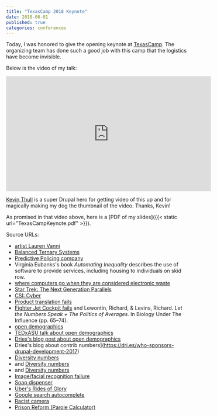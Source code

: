 ```yaml
---
title: "TexasCamp 2018 Keynote"
date: 2018-06-01
published: true
categories: conferences
---
```


Today, I was honored to give the opening keynote at <a href="https://2018.texascamp.org/">TexasCamp</a>.  The organizing team has done such a good job with this camp that the logistics have become invisible.  

Below is the video of my talk:
<iframe width="560" height="315" src="https://www.youtube.com/embed/vtfCOgmA7lc" frameborder="0" allow="autoplay; encrypted-media" allowfullscreen></iframe>

[Kevin Thull](https://twitter.com/kevinjthull) is a super Drupal hero for getting video of this up and for magically making my dog the thumbnail of the video.  Thanks, Kevin!

As promised in that video above, here is a [PDF of my slides]({{< static url="TexasCampKeynote.pdf" >}}).

Source URLs:
- [artist Lauren Vanni](http://www.laurenvanni.com/the-natural-order-of-things/w18w5mkwhna77bloza99lha2n7828a)
- [Balanced Ternary Systems](https://dev.to/buntine/the-balanced-ternary-machines-of-soviet-russia)
- [Predictive Policing company](http://www.predpol.com/)
- Virginia Eubanks's book _Automating Inequality_ describes the use of software to provide services, including housing to individuals on skid row.
- [where computers go when they are considered electronic waste](https://www.wired.com/story/international-electronic-waste-photographs/)
- [Star Trek: The Next Generation Parallels](https://en.wikipedia.org/wiki/Parallels_%28Star_Trek:_The_Next_Generation%29)
- [CSI: Cyber](https://www.youtube.com/watch?v=rzMwku95lRE&feature=youtu.be)
- [Product translation fails](http://www.businessinsider.com/worst-foreign-ad-translation-fails-2012-5#pepsi-4)  
- [Fighter Jet Cockpit fails](https://www.thestar.com/news/insight/2016/01/16/when-us-air-force-discovered-the-flaw-of-averages.html)
and Lewontin, Richard, & Levins, Richard. _Let the Numbers Speak + The Politics of Averages_. In Biology Under The Influence (pp. 65–74).
- [open demographics](https://github.com/drnikki/open-demographics)
- [TEDxASU talk about open demographics](https://www.youtube.com/embed/3P97-uiYWXU)
- [Dries's blog post about open demographics](https://dri.es/offering-more-inclusive-user-demographic-forms)
- Dries's blog about contrib numbers](https://dri.es/who-sponsors-drupal-development-2017)
- [Diversity numbers](https://www.forbes.com/sites/ruchikatulshyan/2015/01/30/racially-diverse-companies-outperform-industry-norms-by-30/#4f3db2ef1132)
- and [Diversity numbers](http://www.theazaragroup.com/diversity-in-tech-not-about-kumbaya-but-your-bottom-line/)
- and  [Diversity numbers](https://3blmedia.com/News/Timberland-Commits-Help-Advance-Active-Outdoor-Industry-Through-Womens-Leadership)
- [Image/facial recognition failure](https://petapixel.com/2015/07/02/google-apologizes-after-photos-app-autotags-black-people-as-gorillas/)
- [Soap dispenser](https://gizmodo.com/why-cant-this-soap-dispenser-identify-dark-skin-1797931773)
- [Uber's Rides of Glory](https://web.archive.org/web/20141118192805/http://blog.uber.com/ridesofglory)
- [Google search autocomplete](https://www.popmatters.com/algorithms-oppression-safiya-umoja-noble-2529677349.html)
- [Racist camera](http://www.jozjozjoz.com/2009/05/13/racist-camera-no-i-did-not-blink-im-just-asian/)
- [Prison Reform (Parole Calculator)](https://fivethirtyeight.com/features/prison-reform-risk-assessment/)
